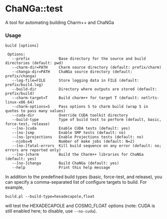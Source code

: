 # ChaNGa::test

A tool for automating building Charm++ and ChaNGa

### Usage

	build [options]
	 
	 Options:
	   --prefix             Base directory for the source and build directories (default: pwd)
	   --charm-dir=PATH     Charm source directory (default: prefix/charm)
	   --changa-dir=PATH    ChaNGa source directory (default: prefix/changa)
	   --log-file=FILE      Store logging data in FILE (default: prefix/build.log)
	   --build-dir          Directory where outputs are stored (default: prefix/build)
	   --charm-target=T     Build charm++ for target T (default: netlrts-linux-x86_64)
	   --charm-options=S    Pass options S to charm build (wrap S in quotes to pass many values)
	   --cuda-dir           Override CUDA toolkit directory
	   --build-type         Type of build test to perform (default, basic, force-test, release)
	   --[no-]cuda          Enable CUDA tests (default: yes)
	   --[no-]smp           Enable SMP tests (default: no)
	   --[no-]projections   Enable Projections tests (default: no)
	   --njobs=N            Number of make jobs (default: N=2)
	   --[no-]fatal-errors  Kill build sequence on any error (default: no; errors are reported only)
	   --[no-]charm         Build the Charm++ libraries for ChaNGa (default: yes)
	   --[no-]changa        Build ChaNGa (default: yes)
	   --help               Print this help message

In addition to the predefined build types (basic, force-test, and release), you can specify a
comma-separated list of configure targets to build. For example,

	build.pl --build-type=hexadecapole,float
	
will test the HEXADECAPOLE and COSMO_FLOAT options (note: CUDA is still enabled here; to disable, use `--no-cuda`). 
